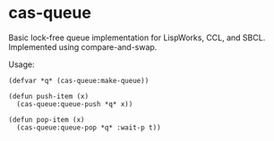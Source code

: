 cas-queue
=========

Basic lock-free queue implementation for LispWorks, CCL, and SBCL.
Implemented using compare-and-swap.

Usage:

```
(defvar *q* (cas-queue:make-queue))

(defun push-item (x)
  (cas-queue:queue-push *q* x))

(defun pop-item (x)
  (cas-queue:queue-pop *q* :wait-p t))
```
